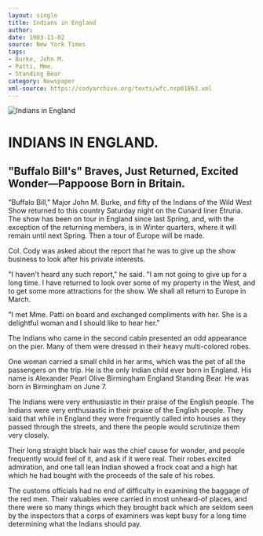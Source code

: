 ```yaml
---
layout: single
title: Indians in England
author: 
date: 1903-11-02
source: New York Times
tags:
- Burke, John M.
- Patti, Mme.
- Standing Bear
category: Newspaper
xml-source: https://codyarchive.org/texts/wfc.nsp01863.xml
---
```


![Indians in England](https://codyarchive.org/figures/250/wfc.nsp01863.1.jpg "Indians in England")

# INDIANS IN ENGLAND.
## "Buffalo Bill's" Braves, Just Returned, Excited Wonder—Pappoose Born in Britain.

"Buffalo Bill," Major John M. Burke, and fifty of the Indians of the Wild West Show returned to this country Saturday night on the Cunard liner Etruria. The show has been on tour in England since last Spring, and, with the exception of the returning members, is in Winter quarters, where it will remain until next Spring. Then a tour of Europe will be made.

Col. Cody was asked about the report that he was to give up the show business to look after his private interests.

"I haven't heard any such report," he said. "I am not going to give up for a long time. I have returned to look over some of my property in the West, and to get some more attractions for the show. We shall all return to Europe in March.

"I met Mme. Patti on board and exchanged compliments with her. She is a delightful woman and I should like to hear her."

The Indians who came in the second cabin presented an odd appearance on the pier. Many of them were dressed in their heavy multi-colored robes.

One woman carried a small child in her arms, which was the pet of all the passengers on the trip. He is the only Indian child ever born in England. His name is Alexander Pearl Olive Birmingham England Standing Bear. He was born in Birmingham on June 7.

The Indians were very enthusiastic in their praise of the English people. The Indians were very enthusiastic in their praise of the English people. They said that while in England they were frequently called into houses as they passed through the streets, and there the people would scrutinize them very closely.

Their long straight black hair was the chief cause for wonder, and people frequently would feel of it, and ask if it were real. Their robes excited admiration, and one tall lean Indian showed a frock coat and a high hat which he had bought with the proceeds of the sale of his robes.

The customs officials had no end of difficulty in examining the baggage of the red men. Their valuables were carried in most unheard-of places, and there were so many things which they brought back which are seldom seen by the inspectors that a corps of examiners was kept busy for a long time determining what the Indians should pay.